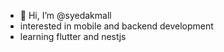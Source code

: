 - 👋 Hi, I’m @syedakmall
- interested in mobile and backend development
- learning flutter and nestjs




